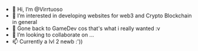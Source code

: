 - 👋 Hi, I’m @Virrtuoso
- 👀 I’m interested in developing websites for web3 and Crypto Blockchain in general
- 🌱 Gone back to GameDev cos that's what i really wanted :v
- 💞️ I’m looking to collaborate on ...
- 📫 Currently a lvl 2 newb :'))

<!---
Virrtuoso/Virrtuoso is a ✨ special ✨ repository because its `README.md` (this file) appears on your GitHub profile.
You can click the Preview link to take a look at your changes.
--->
